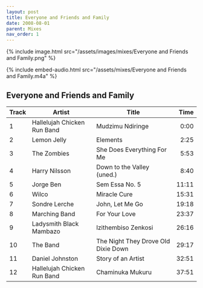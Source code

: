 ```yaml
---
layout: post
title: Everyone and Friends and Family
date: 2008-08-01
parent: Mixes
nav_order: 1
---
```

{% include image.html src="/assets/images/mixes/Everyone and Friends and Family.png" %}

{% include embed-audio.html src="/assets/mixes/Everyone and Friends and Family.m4a" %}

## Everyone and Friends and Family

|Track|Artist|Title|Time|
|-|-|----------------|-:|
|1 |Hallelujah Chicken Run Band |Mudzimu Ndiringe |0:00 |
|2 | Lemon Jelly | Elements | 2:25 |
|3 | The Zombies | She Does Everything For Me | 5:53 |
|4 | Harry Nilsson | Down to the Valley (uned.) | 8:40 |
|5 | Jorge Ben | Sem Essa No. 5 | 11:11 |
|6 | Wilco | Miracle Cure | 15:31 |
|7 | Sondre Lerche | John, Let Me Go | 19:18 |
|8 | Marching Band | For Your Love | 23:37 |
|9 | Ladysmith Black Mambazo | Izithembiso Zenkosi | 26:16 |
|10 | The Band | The Night They Drove Old Dixie Down | 29:17 |
|11 |Daniel Johnston | Story of an Artist | 32:51 |
|12 | Hallelujah Chicken Run Band | Chaminuka Mukuru | 37:51 |
